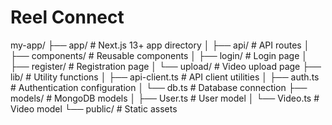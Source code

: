 # Reel Connect
my-app/
├── app/                    # Next.js 13+ app directory
│   ├── api/               # API routes
│   ├── components/        # Reusable components
│   ├── login/            # Login page
│   ├── register/         # Registration page
│   └── upload/           # Video upload page
├── lib/                   # Utility functions
│   ├── api-client.ts     # API client utilities
│   ├── auth.ts           # Authentication configuration
│   └── db.ts             # Database connection
├── models/               # MongoDB models
│   ├── User.ts          # User model
│   └── Video.ts         # Video model
└── public/              # Static assets
